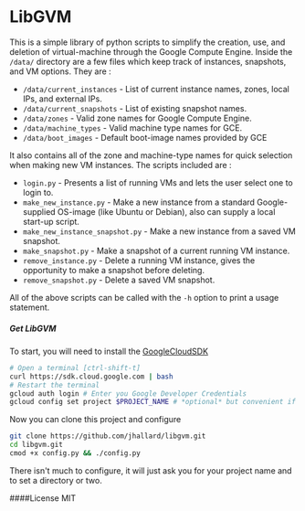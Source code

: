 # LibGVM

This is a simple library of python scripts to simplify the creation, use, and deletion of virtual-machine through the Google Compute Engine.
Inside the `/data/` directory are a few files which keep track of instances, snapshots, and VM options. They are :
* `/data/current_instances` - List of current instance names, zones, local IPs, and external IPs.
* `/data/current_snapshots` - List of existing snapshot names.
* `/data/zones` - Valid zone names for Google Compute Engine.
* `/data/machine_types` - Valid machine type names for GCE.
* `/data/boot_images` - Default boot-image names provided by GCE

It also contains all of the zone and machine-type names for quick selection when making new VM instances. The scripts included are :

* `login.py` - Presents a list of running VMs and lets the user select one to login to.
* `make_new_instance.py` - Make a new instance from a standard Google-supplied OS-image (like Ubuntu or Debian), also can supply a local start-up script.
* `make_new_instance_snapshot.py` - Make a new instance from a saved VM snapshot.
* `make_snapshot.py` - Make a snapshot of a current running VM instance.
* `remove_instance.py` - Delete a running VM instance, gives the opportunity to make a snapshot before deleting.
* `remove_snapshot.py` - Delete a saved VM snapshot.

All of the above scripts can be called with the `-h` option to print a usage statement.

##### Get LibGVM
To start, you will need to install the [GoogleCloudSDK]
```sh
# Open a terminal [ctrl-shift-t]
curl https://sdk.cloud.google.com | bash
# Restart the terminal
gcloud auth login # Enter you Google Developer Credentials
gcloud config set project $PROJECT_NAME # *optional* but convenient if you're only working on one project
```

Now you can clone this project and configure
```sh
git clone https://github.com/jhallard/libgvm.git
cd libgvm.git
cmod +x config.py && ./config.py
```

There isn't much to configure, it will just ask you for your project name and to set a directory or two.

####License
MIT

[GoogleCloudSDK]:https://cloud.google.com/sdk/

